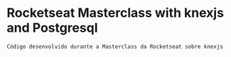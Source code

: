 # Rocketseat Masterclass with knexjs and Postgresql

    Código desenvolvido durante a Masterclass da Rocketseat sobre knexjs